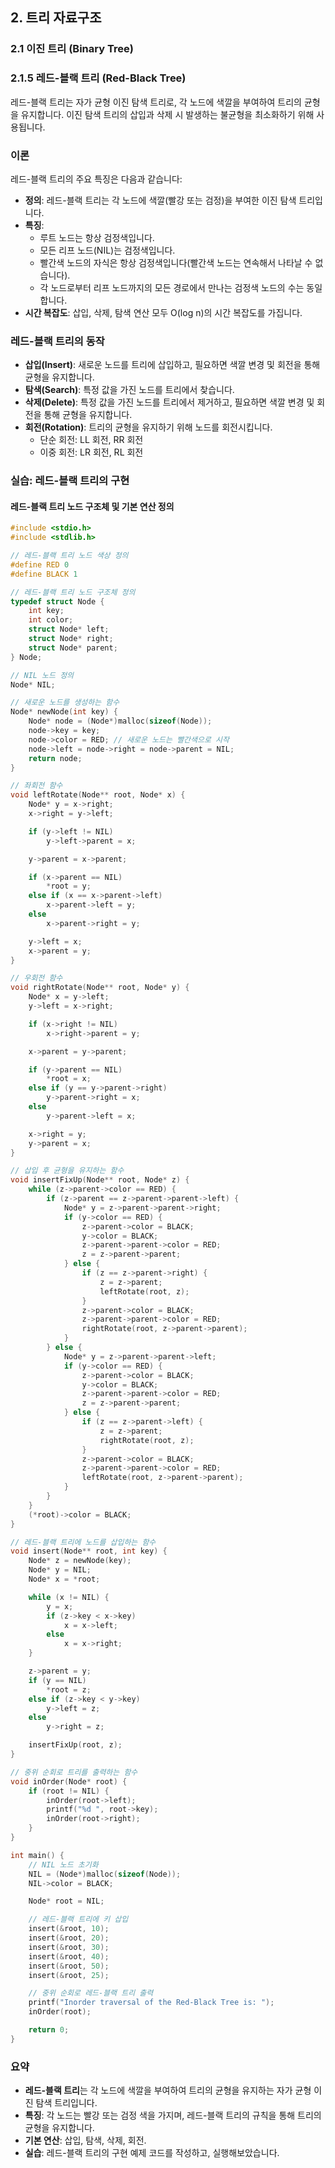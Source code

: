 ## 2. 트리 자료구조

### 2.1 이진 트리 (Binary Tree)

### 2.1.5 레드-블랙 트리 (Red-Black Tree)

레드-블랙 트리는 자가 균형 이진 탐색 트리로, 각 노드에 색깔을 부여하여 트리의 균형을 유지합니다. 이진 탐색 트리의 삽입과 삭제 시 발생하는 불균형을 최소화하기 위해 사용됩니다.

### 이론

레드-블랙 트리의 주요 특징은 다음과 같습니다:

- **정의**: 레드-블랙 트리는 각 노드에 색깔(빨강 또는 검정)을 부여한 이진 탐색 트리입니다.
- **특징**:
  - 루트 노드는 항상 검정색입니다.
  - 모든 리프 노드(NIL)는 검정색입니다.
  - 빨간색 노드의 자식은 항상 검정색입니다(빨간색 노드는 연속해서 나타날 수 없습니다).
  - 각 노드로부터 리프 노드까지의 모든 경로에서 만나는 검정색 노드의 수는 동일합니다.
- **시간 복잡도**: 삽입, 삭제, 탐색 연산 모두 O(log n)의 시간 복잡도를 가집니다.

### 레드-블랙 트리의 동작

- **삽입(Insert)**: 새로운 노드를 트리에 삽입하고, 필요하면 색깔 변경 및 회전을 통해 균형을 유지합니다.
- **탐색(Search)**: 특정 값을 가진 노드를 트리에서 찾습니다.
- **삭제(Delete)**: 특정 값을 가진 노드를 트리에서 제거하고, 필요하면 색깔 변경 및 회전을 통해 균형을 유지합니다.
- **회전(Rotation)**: 트리의 균형을 유지하기 위해 노드를 회전시킵니다.
  - 단순 회전: LL 회전, RR 회전
  - 이중 회전: LR 회전, RL 회전

### 실습: 레드-블랙 트리의 구현

#### 레드-블랙 트리 노드 구조체 및 기본 연산 정의

```c
#include <stdio.h>
#include <stdlib.h>

// 레드-블랙 트리 노드 색상 정의
#define RED 0
#define BLACK 1

// 레드-블랙 트리 노드 구조체 정의
typedef struct Node {
    int key;
    int color;
    struct Node* left;
    struct Node* right;
    struct Node* parent;
} Node;

// NIL 노드 정의
Node* NIL;

// 새로운 노드를 생성하는 함수
Node* newNode(int key) {
    Node* node = (Node*)malloc(sizeof(Node));
    node->key = key;
    node->color = RED; // 새로운 노드는 빨간색으로 시작
    node->left = node->right = node->parent = NIL;
    return node;
}

// 좌회전 함수
void leftRotate(Node** root, Node* x) {
    Node* y = x->right;
    x->right = y->left;

    if (y->left != NIL)
        y->left->parent = x;

    y->parent = x->parent;

    if (x->parent == NIL)
        *root = y;
    else if (x == x->parent->left)
        x->parent->left = y;
    else
        x->parent->right = y;

    y->left = x;
    x->parent = y;
}

// 우회전 함수
void rightRotate(Node** root, Node* y) {
    Node* x = y->left;
    y->left = x->right;

    if (x->right != NIL)
        x->right->parent = y;

    x->parent = y->parent;

    if (y->parent == NIL)
        *root = x;
    else if (y == y->parent->right)
        y->parent->right = x;
    else
        y->parent->left = x;

    x->right = y;
    y->parent = x;
}

// 삽입 후 균형을 유지하는 함수
void insertFixUp(Node** root, Node* z) {
    while (z->parent->color == RED) {
        if (z->parent == z->parent->parent->left) {
            Node* y = z->parent->parent->right;
            if (y->color == RED) {
                z->parent->color = BLACK;
                y->color = BLACK;
                z->parent->parent->color = RED;
                z = z->parent->parent;
            } else {
                if (z == z->parent->right) {
                    z = z->parent;
                    leftRotate(root, z);
                }
                z->parent->color = BLACK;
                z->parent->parent->color = RED;
                rightRotate(root, z->parent->parent);
            }
        } else {
            Node* y = z->parent->parent->left;
            if (y->color == RED) {
                z->parent->color = BLACK;
                y->color = BLACK;
                z->parent->parent->color = RED;
                z = z->parent->parent;
            } else {
                if (z == z->parent->left) {
                    z = z->parent;
                    rightRotate(root, z);
                }
                z->parent->color = BLACK;
                z->parent->parent->color = RED;
                leftRotate(root, z->parent->parent);
            }
        }
    }
    (*root)->color = BLACK;
}

// 레드-블랙 트리에 노드를 삽입하는 함수
void insert(Node** root, int key) {
    Node* z = newNode(key);
    Node* y = NIL;
    Node* x = *root;

    while (x != NIL) {
        y = x;
        if (z->key < x->key)
            x = x->left;
        else
            x = x->right;
    }

    z->parent = y;
    if (y == NIL)
        *root = z;
    else if (z->key < y->key)
        y->left = z;
    else
        y->right = z;

    insertFixUp(root, z);
}

// 중위 순회로 트리를 출력하는 함수
void inOrder(Node* root) {
    if (root != NIL) {
        inOrder(root->left);
        printf("%d ", root->key);
        inOrder(root->right);
    }
}

int main() {
    // NIL 노드 초기화
    NIL = (Node*)malloc(sizeof(Node));
    NIL->color = BLACK;

    Node* root = NIL;

    // 레드-블랙 트리에 키 삽입
    insert(&root, 10);
    insert(&root, 20);
    insert(&root, 30);
    insert(&root, 40);
    insert(&root, 50);
    insert(&root, 25);

    // 중위 순회로 레드-블랙 트리 출력
    printf("Inorder traversal of the Red-Black Tree is: ");
    inOrder(root);

    return 0;
}
```

### 요약

- **레드-블랙 트리**는 각 노드에 색깔을 부여하여 트리의 균형을 유지하는 자가 균형 이진 탐색 트리입니다.
- **특징**: 각 노드는 빨강 또는 검정 색을 가지며, 레드-블랙 트리의 규칙을 통해 트리의 균형을 유지합니다.
- **기본 연산**: 삽입, 탐색, 삭제, 회전.
- **실습**: 레드-블랙 트리의 구현 예제 코드를 작성하고, 실행해보았습니다.
